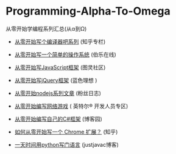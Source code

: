 # Programming-Alpha-To-Omega
从零开始学编程系列汇总(从α到Ω)

- [从零开始写个编译器吧系列](http://zhuanlan.zhihu.com/mosky/19878087)  (知乎专栏)

- [从零开始写一个简单的操作系统](http://top.jobbole.com/13810/)  (伯乐在线)

- [从零开始写JavaScript框架](http://www.ituring.com.cn/minibook/770)  (图灵社区)

- [从零开始写jQuery框架](http://www.blueidea.com/tech/web/2010/7326.asp)  (蓝色理想 )

- [从零开始nodejs系列文章](http://blog.fens.me/series-nodejs/)  (粉丝日志)

- [从零开始编写网络游戏](https://software.intel.com/zh-cn/blogs/2013/11/07/1/) ( 英特尔® 开发人员专区)

- [从零开始编写自己的C#框架](http://www.cnblogs.com/EmptyFS/p/3621484.html) (博客园)

- [如何从零开始写一个 Chrome 扩展？](http://www.zhihu.com/question/20179805) (知乎)

- [一天时间用python写门语言](http://justjavac.com/python/2012/04/13/one-day-write-language-in-python.html) (justjavac博客)

